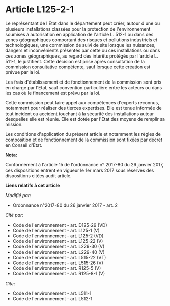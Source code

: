 # Article L125-2-1

Le représentant de l'Etat dans le département peut créer, autour d'une ou plusieurs installations classées pour la protection
de l'environnement soumises à autorisation en application de l'article L. 512-1 ou dans des zones géographiques comportant
des risques et pollutions industriels et technologiques, une commission de suivi de site lorsque les nuisances, dangers et
inconvénients présentés par cette ou ces installations ou dans ces zones géographiques, au regard des intérêts protégés par
l'article L. 511-1, le justifient. Cette décision est prise après consultation de la commission consultative compétente, sauf
lorsque cette création est prévue par la loi. 

Les frais d'établissement et de fonctionnement de la commission sont pris en charge par l'Etat, sauf convention particulière
entre les acteurs ou dans les cas où le financement est prévu par la loi. 

Cette commission peut faire appel aux compétences d'experts reconnus, notamment pour réaliser des tierces expertises. Elle
est tenue informée de tout incident ou accident touchant à la sécurité des installations autour desquelles elle est réunie.
Elle est dotée par l'Etat des moyens de remplir sa mission. 

Les conditions d'application du présent article et notamment les règles de composition et de fonctionnement de la commission
sont fixées par décret en Conseil d'Etat.

**Nota:**

Conformément à l'article 15 de l'ordonnance n° 2017-80 du 26 janvier 2017, ces dispositions entrent en vigueur le 1er mars
2017 sous réserves des dispositions citées audit article.

**Liens relatifs à cet article**

_Modifié par_:

  - Ordonnance n°2017-80 du 26 janvier 2017 - art. 2

_Cité par_:

  - Code de l'environnement - art. D125-29 (VD)
  - Code de l'environnement - art. L125-1 (V)
  - Code de l'environnement - art. L125-2 (VD)
  - Code de l'environnement - art. L125-22 (V)
  - Code de l'environnement - art. L229-30 (V)
  - Code de l'environnement - art. L229-40 (V)
  - Code de l'environnement - art. L515-22 (VT)
  - Code de l'environnement - art. L515-26 (V)
  - Code de l'environnement - art. R125-5 (V)
  - Code de l'environnement - art. R125-8-1 (V)

_Cite_:

  - Code de l'environnement - art. L511-1
  - Code de l'environnement - art. L512-1

